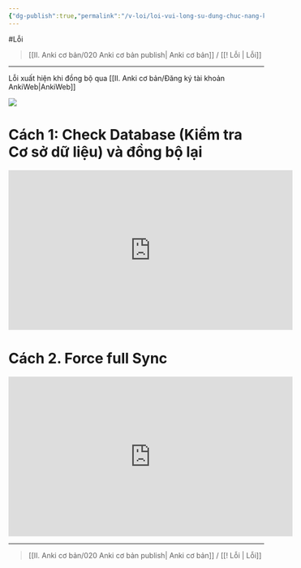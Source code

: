 ```yaml
---
{"dg-publish":true,"permalink":"/v-loi/loi-vui-long-su-dung-chuc-nang-kiem-tra-co-so-du-lieu-check-database/","dgPassFrontmatter":true,"noteIcon":""}
---
```


#Lỗi

> [[II. Anki cơ bản/020 Anki cơ bản publish\| Anki cơ bản]] / [[! Lỗi \| Lỗi]]

___

Lỗi xuất hiện khi đồng bộ qua [[II. Anki cơ bản/Đăng ký tài khoản AnkiWeb\|AnkiWeb]]

![](https://i.imgur.com/NQTkJEb.png)

# Cách 1: Check Database (Kiểm tra Cơ sở dữ liệu) và đồng bộ lại

<iframe width="560" height="315" src="https://www.youtube.com/embed/G8mR15qwBUs" title="YouTube video player" frameborder="0" allow="accelerometer; autoplay; clipboard-write; encrypted-media; gyroscope; picture-in-picture; web-share" allowfullscreen></iframe>

# Cách 2. Force full Sync


<iframe width="560" height="315" src="https://www.youtube.com/embed/xht_LNfUpo8" title="YouTube video player" frameborder="0" allow="accelerometer; autoplay; clipboard-write; encrypted-media; gyroscope; picture-in-picture; web-share" allowfullscreen></iframe>

___

> [[II. Anki cơ bản/020 Anki cơ bản publish\| Anki cơ bản]] / [[! Lỗi \| Lỗi]]